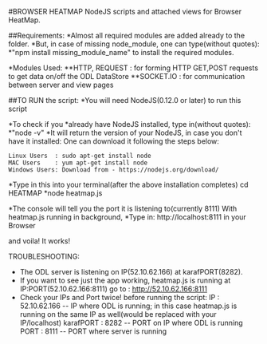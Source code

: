 #BROWSER HEATMAP
NodeJS scripts and attached views for Browser HeatMap.

##Requirements:
*Almost all required modules are added already to the folder.
*But, in case of missing node_module, one can type(without quotes):
	*"npm install missing_module_name"
to install the required modules.

*Modules Used:
**HTTP, REQUEST : for forming HTTP GET,POST requests to get data on/off the ODL DataStore
**SOCKET.IO     : for communication between server and view pages

##TO RUN the script:
*You will need NodeJS(0.12.0 or later) to run this script

*To check if you *already have NodeJS installed, type in(without quotes):
		*"node -v" 
*It will return the version of your NodeJS, in case you don't have it installed:
One can download it following the steps below:

	Linux Users  : sudo apt-get install node
	MAC Users    : yum apt-get install node
	Windows Users: Download from - https://nodejs.org/download/

*Type in this into your terminal(after the above installation completes)
cd HEATMAP
		*node heatmap.js

*The console will tell you the port it is listening to(currently 8111)
With heatmap.js running in background,
*Type in: 
	http://localhost:8111 in your Browser 

and voila! It works!

TROUBLESHOOTING:
* The ODL server is listening on IP(52.10.62.166) at karafPORT(8282).
* If you want to see just the app working, heatmap.js is running at IP:PORT(52.10.62.166:8111)
	go to : http://52.10.62.166:8111
* Check your IPs and Port twice! before running the script:
  IP        : 52.10.62.166  -- IP where ODL is running; in this case heatmap.js is running on the same IP as well(would be replaced with your IP/localhost)
  karafPORT : 8282	    -- PORT on IP where ODL is running
  PORT      : 8111	    -- PORT where server is running
